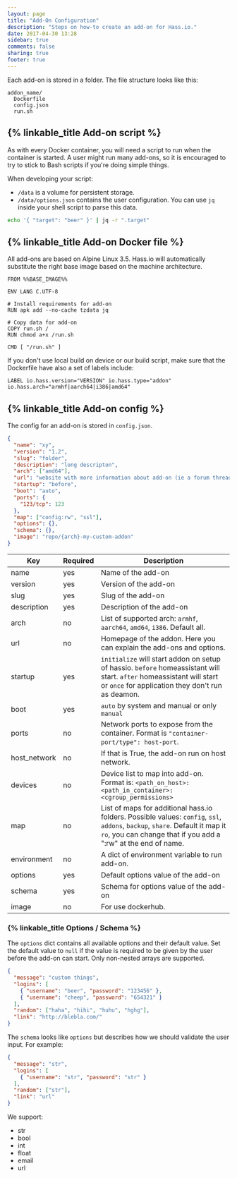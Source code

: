 ```yaml
---
layout: page
title: "Add-On Configuration"
description: "Steps on how-to create an add-on for Hass.io."
date: 2017-04-30 13:28
sidebar: true
comments: false
sharing: true
footer: true
---
```


Each add-on is stored in a folder. The file structure looks like this:

```
addon_name/
  Dockerfile
  config.json
  run.sh
```

## {% linkable_title Add-on script %}

As with every Docker container, you will need a script to run when the container is started. A user might run many add-ons, so it is encouraged to try to stick to Bash scripts if you're doing simple things.

When developing your script:

 - `/data` is a volume for persistent storage.
 - `/data/options.json` contains the user configuration. You can use `jq` inside your shell script to parse this data.

```bash
echo '{ "target": "beer" }' | jq -r ".target"
```

## {% linkable_title Add-on Docker file %}

All add-ons are based on Alpine Linux 3.5. Hass.io will automatically substitute the right base image based on the machine architecture. 

```
FROM %%BASE_IMAGE%%

ENV LANG C.UTF-8

# Install requirements for add-on
RUN apk add --no-cache tzdata jq

# Copy data for add-on
COPY run.sh /
RUN chmod a+x /run.sh

CMD [ "/run.sh" ]
```

If you don't use local build on device or our build script, make sure that the Dockerfile have also a set of labels include:
```
LABEL io.hass.version="VERSION" io.hass.type="addon" io.hass.arch="armhf|aarch64|i386|amd64"
```

## {% linkable_title Add-on config %}

The config for an add-on is stored in `config.json`.

```json
{
  "name": "xy",
  "version": "1.2",
  "slug": "folder",
  "description": "long descripton",
  "arch": ["amd64"],
  "url": "website with more information about add-on (ie a forum thread for support)",
  "startup": "before",
  "boot": "auto",
  "ports": {
    "123/tcp": 123
  },
  "map": ["config:rw", "ssl"],
  "options": {},
  "schema": {},
  "image": "repo/{arch}-my-custom-addon"
}
```

| Key | Required | Description |
| --- | -------- | ----------- |
| name | yes | Name of the add-on
| version | yes | Version of the add-on
| slug | yes | Slug of the add-on
| description | yes | Description of the add-on
| arch | no | List of supported arch: `armhf`, `aarch64`, `amd64`, `i386`. Default all.
| url | no | Homepage of the addon. Here you can explain the add-ons and options.
| startup | yes | `initialize` will start addon on setup of hassio. `before` homeassistant will start. `after` homeassistant will start or `once` for application they don't run as deamon.
| boot | yes | `auto` by system and manual or only `manual`
| ports | no | Network ports to expose from the container. Format is `"container-port/type": host-port`.
| host_network | no | If that is True, the add-on run on host network.
| devices | no | Device list to map into add-on. Format is: `<path_on_host>:<path_in_container>:<cgroup_permissions>`
| map | no | List of maps for additional hass.io folders. Possible values: `config`, `ssl`, `addons`, `backup`, `share`. Default it map it `ro`, you can change that if you add a ":rw" at the end of name.
| environment | no | A dict of environment variable to run add-on.
| options | yes | Default options value of the add-on
| schema | yes | Schema for options value of the add-on
| image | no | For use dockerhub.

### {% linkable_title Options / Schema %}

The `options` dict contains all available options and their default value. Set the default value to `null` if the value is required to be given by the user before the add-on can start. Only non-nested arrays are supported.

```json
{
  "message": "custom things",
  "logins": [
    { "username": "beer", "password": "123456" },
    { "username": "cheep", "password": "654321" }
  ],
  "random": ["haha", "hihi", "huhu", "hghg"],
  "link": "http://blebla.com/"
}
```

The `schema` looks like `options` but describes how we should validate the user input. For example:

```json
{
  "message": "str",
  "logins": [
    { "username": "str", "password": "str" }
  ],
  "random": ["str"],
  "link": "url"
}
```

We support:
- str
- bool
- int
- float
- email
- url
